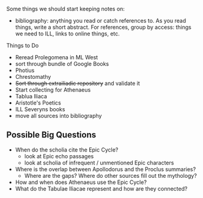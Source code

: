 Some things we should start keeping notes on:

- bibliography:  anything you read or catch references to.  As you read
things, write a short abstract.  For references, group by access:  things
we need to ILL, links to online things, etc.


Things to Do
- Reread Prolegomena in ML West
- sort through bundle of Google Books
- Photius
- Chrestomathy
- ~~Sort through extrailiadic repository~~ and validate it
- Start collecting for Athenaeus
- Tablua Iliaca
- Aristotle's Poetics
- ILL Severyns books
- move all sources into bibliography


## Possible Big Questions ##
- When do the scholia cite the Epic Cycle?
  * look at Epic echo passages
  * look at scholia of infrequent / unmentioned Epic characters
- Where is the overlap between Apollodorus and the Proclus summaries?
  * Where are the gaps? Where do other sources fill out the mythology?
- How and when does Athenaeus use the Epic Cycle?
- What do the Tabulae Iliacae represent and how are they connected?
